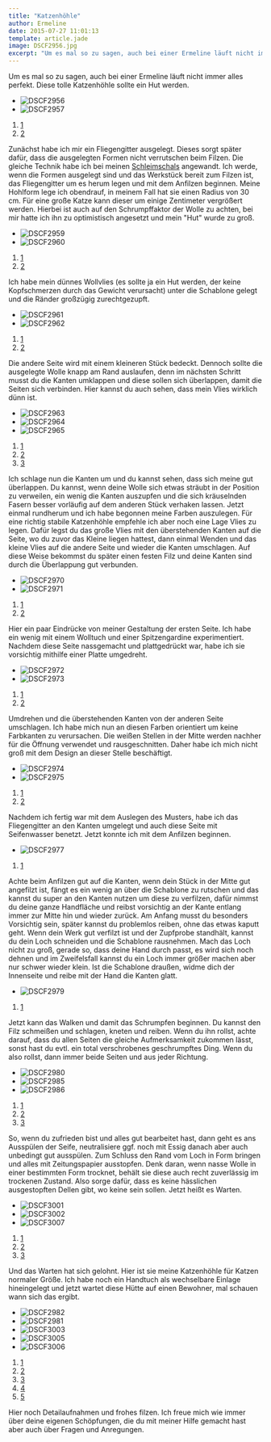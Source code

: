 ```yaml
---
title: "Katzenhöhle"
author: Ermeline
date: 2015-07-27 11:01:13
template: article.jade
image: DSCF2956.jpg
excerpt: "Um es mal so zu sagen, auch bei einer Ermeline läuft nicht immer alles perfekt. Diese tolle Katzenhöhle sollte ein Hut werden.\r\n"
---
```


Um es mal so zu sagen, auch bei einer Ermeline läuft nicht immer alles
perfekt. Diese tolle Katzenhöhle sollte ein Hut werden.  

-   ![DSCF2956](DSCF2956.jpg)
-   ![DSCF2957](DSCF2957.jpg)

1.  [1](#)
2.  [2](#)

Zunächst habe ich mir ein Fliegengitter ausgelegt. Dieses sorgt später
dafür, dass die ausgelegten Formen nicht verrutschen beim Filzen. Die
gleiche Technik habe ich bei meinen
[Schleimschals](http://flauschiversum.de/2015/02/kuschelmonster/)
angewandt. Ich werde, wenn die Formen ausgelegt sind und das Werkstück
bereit zum Filzen ist, das Fliegengitter um es herum legen und mit dem
Anfilzen beginnen. Meine Hohlform lege ich obendrauf, in meinem Fall hat
sie einen Radius von 30 cm. Für eine große Katze kann dieser um einige
Zentimeter vergrößert werden. Hierbei ist auch auf den Schrumpffaktor
der Wolle zu achten, bei mir hatte ich ihn zu optimistisch angesetzt und
mein "Hut" wurde zu groß.

-   ![DSCF2959](DSCF2959.jpg)
-   ![DSCF2960](DSCF2960.jpg)

1.  [1](#)
2.  [2](#)

Ich habe mein dünnes Wollvlies (es sollte ja ein Hut werden, der keine
Kopfschmerzen durch das Gewicht verursacht) unter die Schablone gelegt
und die Ränder großzügig zurechtgezupft.

-   ![DSCF2961](DSCF2961.jpg)
-   ![DSCF2962](DSCF2962.jpg)

1.  [1](#)
2.  [2](#)

Die andere Seite wird mit einem kleineren Stück bedeckt. Dennoch sollte
die ausgelegte Wolle knapp am Rand auslaufen, denn im nächsten Schritt
musst du die Kanten umklappen und diese sollen sich überlappen, damit
die Seiten sich verbinden. Hier kannst du auch sehen, dass mein Vlies
wirklich dünn ist.

-   ![DSCF2963](DSCF2963.jpg)
-   ![DSCF2964](DSCF2964.jpg)
-   ![DSCF2965](DSCF2965.jpg)

1.  [1](#)
2.  [2](#)
3.  [3](#)

Ich schlage nun die Kanten um und du kannst sehen, dass sich meine gut
überlappen. Du kannst, wenn deine Wolle sich etwas sträubt in der
Position zu verweilen, ein wenig die Kanten auszupfen und die sich
kräuselnden Fasern besser vorläufig auf dem anderen Stück verhaken
lassen. Jetzt einmal rundherum und ich habe begonnen meine Farben
auszulegen. Für eine richtig stabile Katzenhöhle empfehle ich aber noch
eine Lage Vlies zu legen. Dafür legst du das große Vlies mit den
überstehenden Kanten auf die Seite, wo du zuvor das Kleine liegen
hattest, dann einmal Wenden und das kleine Vlies auf die andere Seite
und wieder die Kanten umschlagen. Auf diese Weise bekommst du später
einen festen Filz und deine Kanten sind durch die Überlappung gut
verbunden.

-   ![DSCF2970](DSCF2970.jpg)
-   ![DSCF2971](DSCF2971.jpg)

1.  [1](#)
2.  [2](#)

Hier ein paar Eindrücke von meiner Gestaltung der ersten Seite. Ich habe
ein wenig mit einem Wolltuch und einer Spitzengardine experimentiert.
Nachdem diese Seite nassgemacht und plattgedrückt war, habe ich sie
vorsichtig mithilfe einer Platte umgedreht.

-   ![DSCF2972](DSCF2972.jpg)
-   ![DSCF2973](DSCF2973.jpg)

1.  [1](#)
2.  [2](#)

Umdrehen und die überstehenden Kanten von der anderen Seite umschlagen.
Ich habe mich nun an diesen Farben orientiert um keine Farbkanten zu
verursachen. Die weißen Stellen in der Mitte werden nachher für die
Öffnung verwendet und rausgeschnitten. Daher habe ich mich nicht groß
mit dem Design an dieser Stelle beschäftigt.

-   ![DSCF2974](DSCF2974.jpg)
-   ![DSCF2975](DSCF2975.jpg)

1.  [1](#)
2.  [2](#)

Nachdem ich fertig war mit dem Auslegen des Musters, habe ich das
Fliegengitter an den Kanten umgelegt und auch diese Seite mit
Seifenwasser benetzt. Jetzt konnte ich mit dem Anfilzen beginnen.

-   ![DSCF2977](DSCF2977.jpg)

1.  [1](#)

Achte beim Anfilzen gut auf die Kanten, wenn dein Stück in der Mitte gut
angefilzt ist, fängt es ein wenig an über die Schablone zu rutschen und
das kannst du super an den Kanten nutzen um diese zu verfilzen, dafür
nimmst du deine ganze Handfläche und reibst vorsichtig an der Kante
entlang immer zur Mitte hin und wieder zurück. Am Anfang musst du
besonders Vorsichtig sein, später kannst du problemlos reiben, ohne das
etwas kaputt geht. Wenn dein Werk gut verfilzt ist und der Zupfprobe
standhält, kannst du dein Loch schneiden und die Schablone rausnehmen.
Mach das Loch nicht zu groß, gerade so, dass deine Hand durch passt, es
wird sich noch dehnen und im Zweifelsfall kannst du ein Loch immer
größer machen aber nur schwer wieder klein. Ist die Schablone draußen,
widme dich der Innenseite und reibe mit der Hand die Kanten glatt.

-   ![DSCF2979](DSCF2979.jpg)

1.  [1](#)

Jetzt kann das Walken und damit das Schrumpfen beginnen. Du kannst den
Filz schmeißen und schlagen, kneten und reiben. Wenn du ihn rollst,
achte darauf, dass du allen Seiten die gleiche Aufmerksamkeit zukommen
lässt, sonst hast du evtl. ein total verschrobenes geschrumpftes Ding.
Wenn du also rollst, dann immer beide Seiten und aus jeder Richtung.

-   ![DSCF2980](DSCF2980.jpg)
-   ![DSCF2985](DSCF2985.jpg)
-   ![DSCF2986](DSCF2986.jpg)

1.  [1](#)
2.  [2](#)
3.  [3](#)

So, wenn du zufrieden bist und alles gut bearbeitet hast, dann geht es
ans Ausspülen der Seife, neutralisiere ggf. noch mit Essig danach aber
auch unbedingt gut ausspülen. Zum Schluss den Rand vom Loch in Form
bringen und alles mit Zeitungspapier ausstopfen. Denk daran, wenn nasse
Wolle in einer bestimmten Form trocknet, behält sie diese auch recht
zuverlässig im trockenen Zustand. Also sorge dafür, dass es keine
hässlichen ausgestopften Dellen gibt, wo keine sein sollen. Jetzt heißt
es Warten.

-   ![DSCF3001](DSCF3001.jpg)
-   ![DSCF3002](DSCF3002.jpg)
-   ![DSCF3007](DSCF3007.jpg)

1.  [1](#)
2.  [2](#)
3.  [3](#)

Und das Warten hat sich gelohnt. Hier ist sie meine Katzenhöhle für
Katzen normaler Größe. Ich habe noch ein Handtuch als wechselbare
Einlage hineingelegt und jetzt wartet diese Hütte auf einen Bewohner,
mal schauen wann sich das ergibt.

-   ![DSCF2982](DSCF2982.jpg)
-   ![DSCF2981](DSCF2981.jpg)
-   ![DSCF3003](DSCF3003.jpg)
-   ![DSCF3005](DSCF3005.jpg)
-   ![DSCF3006](DSCF3006.jpg)

1.  [1](#)
2.  [2](#)
3.  [3](#)
4.  [4](#)
5.  [5](#)

Hier noch Detailaufnahmen und frohes filzen. Ich freue mich wie immer
über deine eigenen Schöpfungen, die du mit meiner Hilfe gemacht hast
aber auch über Fragen und Anregungen.
